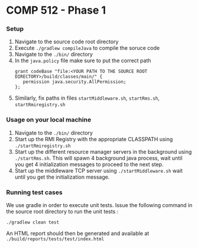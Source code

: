 # COMP 512 - Phase 1

### Setup

1. Navigate to the source code root directory
2. Execute `./gradlew compileJava` to compile the soruce code
3. Navigate to the `./bin/` directory
4. In the `java.policy` file make sure to put the correct path 
   ```
   grant codeBase "file:<YOUR PATH TO THE SOURCE ROOT DIRECTORY>/build/classes/main/" {
      permission java.security.AllPermission;
   };
   ```
5. Similarly, fix paths in files `startMiddleware.sh`, `startRms.sh`, `startRmiregistry.sh`

### Usage on your local machine

1. Navigate to the `./bin/` directory
2. Start up the RMI Registry with the appropriate CLASSPATH using `./startRmiregistry.sh`
3. Start up the different resource manager servers in the background using `./startRms.sh`. 
   This will spawn 4 background java process, wait until you get 4 initialization messages to proceed to the next step.
4. Start up the middleware TCP server using `./startMiddleware.sh` wait until you get the initialization message.

### Running test cases
We use gradle in order to execute unit tests. Issue the following command in the source root directory to run the unit tests : 
 
 ```
 ./gradlew clean test
 ```
 
 An HTML report should then be generated and available at ```./build/reports/tests/test/index.html```
 
 